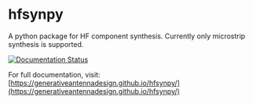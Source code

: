 # hfsynpy
A python package for HF component synthesis.
Currently only microstrip synthesis is supported. 

[![Documentation Status](https://img.shields.io/badge/docs-online-brightgreen)](https://generativeantennadesign.github.io/hfsynpy/)

For full documentation, visit: [https://generativeantennadesign.github.io/hfsynpy/](https://generativeantennadesign.github.io/hfsynpy/)
